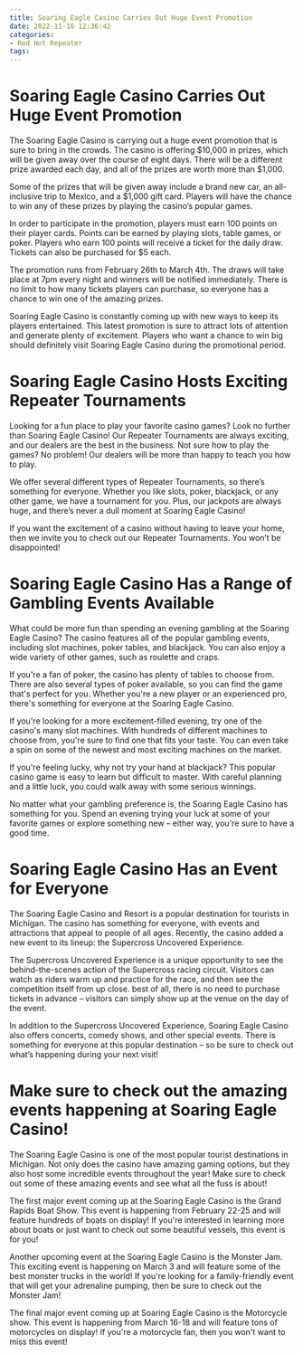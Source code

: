 ```yaml
---
title: Soaring Eagle Casino Carries Out Huge Event Promotion
date: 2022-11-16 12:36:42
categories:
- Red Hot Repeater
tags:
---
```



#  Soaring Eagle Casino Carries Out Huge Event Promotion

The Soaring Eagle Casino is carrying out a huge event promotion that is sure to bring in the crowds. The casino is offering $10,000 in prizes, which will be given away over the course of eight days. There will be a different prize awarded each day, and all of the prizes are worth more than $1,000.

Some of the prizes that will be given away include a brand new car, an all-inclusive trip to Mexico, and a $1,000 gift card. Players will have the chance to win any of these prizes by playing the casino’s popular games.

In order to participate in the promotion, players must earn 100 points on their player cards. Points can be earned by playing slots, table games, or poker. Players who earn 100 points will receive a ticket for the daily draw. Tickets can also be purchased for $5 each.

The promotion runs from February 26th to March 4th. The draws will take place at 7pm every night and winners will be notified immediately. There is no limit to how many tickets players can purchase, so everyone has a chance to win one of the amazing prizes.

Soaring Eagle Casino is constantly coming up with new ways to keep its players entertained. This latest promotion is sure to attract lots of attention and generate plenty of excitement. Players who want a chance to win big should definitely visit Soaring Eagle Casino during the promotional period.

#  Soaring Eagle Casino Hosts Exciting Repeater Tournaments

Looking for a fun place to play your favorite casino games? Look no further than Soaring Eagle Casino! Our Repeater Tournaments are always exciting, and our dealers are the best in the business. Not sure how to play the games? No problem! Our dealers will be more than happy to teach you how to play.

We offer several different types of Repeater Tournaments, so there’s something for everyone. Whether you like slots, poker, blackjack, or any other game, we have a tournament for you. Plus, our jackpots are always huge, and there’s never a dull moment at Soaring Eagle Casino!

If you want the excitement of a casino without having to leave your home, then we invite you to check out our Repeater Tournaments. You won’t be disappointed!

#  Soaring Eagle Casino Has a Range of Gambling Events Available

What could be more fun than spending an evening gambling at the Soaring Eagle Casino? The casino features all of the popular gambling events, including slot machines, poker tables, and blackjack. You can also enjoy a wide variety of other games, such as roulette and craps.

If you're a fan of poker, the casino has plenty of tables to choose from. There are also several types of poker available, so you can find the game that's perfect for you. Whether you're a new player or an experienced pro, there's something for everyone at the Soaring Eagle Casino.

If you're looking for a more excitement-filled evening, try one of the casino's many slot machines. With hundreds of different machines to choose from, you're sure to find one that fits your taste. You can even take a spin on some of the newest and most exciting machines on the market.

If you're feeling lucky, why not try your hand at blackjack? This popular casino game is easy to learn but difficult to master. With careful planning and a little luck, you could walk away with some serious winnings.

No matter what your gambling preference is, the Soaring Eagle Casino has something for you. Spend an evening trying your luck at some of your favorite games or explore something new – either way, you're sure to have a good time.

#  Soaring Eagle Casino Has an Event for Everyone

The Soaring Eagle Casino and Resort is a popular destination for tourists in Michigan. The casino has something for everyone, with events and attractions that appeal to people of all ages. Recently, the casino added a new event to its lineup: the Supercross Uncovered Experience.

The Supercross Uncovered Experience is a unique opportunity to see the behind-the-scenes action of the Supercross racing circuit. Visitors can watch as riders warm up and practice for the race, and then see the competition itself from up close. best of all, there is no need to purchase tickets in advance – visitors can simply show up at the venue on the day of the event.

In addition to the Supercross Uncovered Experience, Soaring Eagle Casino also offers concerts, comedy shows, and other special events. There is something for everyone at this popular destination – so be sure to check out what’s happening during your next visit!

#  Make sure to check out the amazing events happening at Soaring Eagle Casino!

The Soaring Eagle Casino is one of the most popular tourist destinations in Michigan. Not only does the casino have amazing gaming options, but they also host some incredible events throughout the year! Make sure to check out some of these amazing events and see what all the fuss is about!

The first major event coming up at the Soaring Eagle Casino is the Grand Rapids Boat Show. This event is happening from February 22-25 and will feature hundreds of boats on display! If you're interested in learning more about boats or just want to check out some beautiful vessels, this event is for you!

Another upcoming event at the Soaring Eagle Casino is the Monster Jam. This exciting event is happening on March 3 and will feature some of the best monster trucks in the world! If you're looking for a family-friendly event that will get your adrenaline pumping, then be sure to check out the Monster Jam!

The final major event coming up at Soaring Eagle Casino is the Motorcycle show. This event is happening from March 16-18 and will feature tons of motorcycles on display! If you're a motorcycle fan, then you won't want to miss this event!